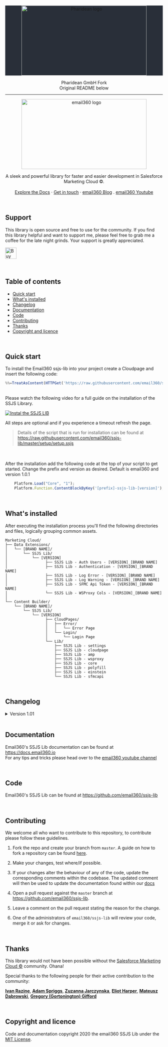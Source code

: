 <p align="center" style="background: #292F39">
  <a href="https://pharidean.de/">
    <img src="https://www.pharidean.de/_next/image?url=%2F_next%2Fstatic%2Fmedia%2Fpharidean_logo_dark_bg.b2375042.png&w=640&q=75" alt="Pharidean logo" width="400" height="223">
  </a>
</p>

<p align="center" style="border-bottom: 1px solid; padding-bottom: 12px">
 Pharidean GmbH Fork <br/>Original README below
</p>

<p align="center">
  <a href="https://email360.io/">
    <img src="https://blog.email360.io/images/logo_dark.png" alt="email360 logo" width="400" height="223">
  </a>
</p>
<p align="center">
  A sleek and powerful library for faster and easier development in Salesforce Marketing Cloud ©.
  <br>
  <br>
  <a href="https://docs.email360.io/">Explore the Docs</a>
  ·
  <a href="https://email360.io/#contact">Get in touch</a>
  ·
  <a href="https://blog.email360.io/">email360 Blog</a>
  .
  <a href="https://www.youtube.com/channel/UCCo1dWV3E3WipnqhOKynfGg">email360 Youtube</a>
</p>

<br/>

## Support
<p>
  This library is open source and free to use for the community. If you find this library helpful and want to support me, please feel free to grab me a coffee for the late night grinds. Your support is greatly appreciated.

  <a href='https://ko-fi.com/N4N3BP9OD' target="_blank"><img height='36' style='border:0px;height:36px;' src='https://cdn.ko-fi.com/cdn/kofi2.png?v=3' border='0' alt='Buy Me a Coffee at ko-fi.com' /></a>
</p>

<br/>

## Table of contents

- [Quick start](#quick-start)
- [What's installed](#whats-installed)
- [Changelog](#changelog)
- [Documentation](#documentation)
- [Code](#code)
- [Contributing](#contributing)
- [Thanks](#thanks)
- [Copyright and licence](#copyright-and-licence)

<br/>

## Quick start

To install the Email360 ssjs-lib into your project create a Cloudpage and insert the following code:

```javascript
%%=TreatAsContent(HTTPGet('https://raw.githubusercontent.com/email360/ssjs-lib/master/setup/setup.ssjs'))=%%
```
<br/>
Please watch the following video for a full guide on the installation of the SSJS Library.<br/>

[![Instal the SSJS LIB](https://img.youtube.com/vi/0ErmyPvmVVM/0.jpg)](https://www.youtube.com/watch?v=0ErmyPvmVVM)


All steps are optional and if you experience a timeout refresh the page.

> Details of the script that is run for installation can be found at <https://raw.githubusercontent.com/email360/ssjs-lib/master/setup/setup.ssjs>

<br><br>
After the installation add the following code at the top of your script to get started. 
Change the prefix and version as desired. Default is email360 and version 1.0.1
```javascript
    Platform.Load("Core", "1");
    Platform.Function.ContentBlockByKey('[prefix]-ssjs-lib-[version]');
```

<br>

## What's installed

After executing the installation process you'll find the following directories and files, logically grouping common assets. 
```text
Marketing Cloud/
├── Data Extensions/
│   └── [BRAND NAME]/
│       └── SSJS Lib/
│           └── [VERSION]
│                 ├── SSJS Lib - Auth Users - [VERSION]_[BRAND NAME]
│                 ├── SSJS Lib - Authentication - [VERSION]_[BRAND NAME]
│                 ├── SSJS Lib - Log Error - [VERSION]_[BRAND NAME]
│                 ├── SSJS Lib - Log Warning - [VERSION]_[BRAND NAME]
│                 ├── SSJS Lib - SFMC Api Token - [VERSION]_[BRAND NAME]
│                 └── SSJS Lib - WSProxy Cols - [VERSION]_[BRAND NAME]
│
└── Content Builder/
    └── [BRAND NAME]/
        └── SSJS Lib/
            └── [VERSION]
                  ├── CloudPages/
                  │   ├── Error/
                  │   │   └── Error Page
                  │   └── Login/
                  │       └── Login Page
                  └── Lib/
                      ├── SSJS Lib - settings
                      ├── SSJS Lib - cloudpage
                      ├── SSJS Lib - amp
                      ├── SSJS Lib - wsproxy
                      ├── SSJS Lib - core
                      ├── SSJS Lib - polyfill
                      ├── SSJS Lib - einstein
                      └── SSJS Lib - sfmcapi
```

<br/>

## Changelog
<details>
  <summary>Version 1.01</summary>
  
  1. Introducing versions. Versions will be added to customer keys and DataExtension names. This will allow you to install newer versions of the library without any possible issues on existing code due to backward compatibility.
  2. Added JWT support. A new `script` has been added: `var jwt = new jwt();`
      * jwt.encode();
      * jwt.decode();
      * jwt.verify();
  3. Introducing log4ssjs to the SSJS library. Similar to log4js but different...
      * `var log = new logger('name')`;
      * `log.level = "DEBUG"`;
      * Additionally you can set appenders. 
        * `log.configure =  {appenders:[ {type:"dataExtension",level:"INFO"}, {type:"console",level:"TRACE"}]}`
      * Currently supported
        * console    
        * json
        * html
        * DataExtension
        * HTTPRequest
        * TriggeredSend
  4. Removed script tags from library files for better lint support in vs-code
  5. Introduce a setup wizard to assist with installation
</details>

<br/>

## Documentation

Email360's SSJS Lib documentation can be found at <https://docs.email360.io><br/>
For any tips and tricks please head over to the [email360 youtube channel](https://www.youtube.com/channel/UCCo1dWV3E3WipnqhOKynfGg)

<br/>

## Code

Email360's SSJS Lib can be found at <https://github.com/email360/ssjs-lib>


<br/>

## Contributing

We welcome all who want to contribute to this repository, to contribute please follow these guidelines.

1. Fork the repo and create your branch from `master`. A guide on how to fork a repository can be found [here](https://help.github.com/articles/fork-a-repo/).

2. Make your changes, test where/if possible.

3. If your changes alter the behaviour of any of the code, update the corresponding comments within the codebase. The updated comment will then be used to update the documentation found within our [docs](https://docs.email360.io)

4. Open a pull request against the `master` branch at https://github.com/email360/ssjs-lib.

5. Leave a comment on the pull request stating the reason for the change.

5. One of the administrators of `email360/ssjs-lib` will review your code, merge it or ask for changes.

<br/>

## Thanks

This library would not have been possible without the [Salesforce Marketing Cloud ©](https://www.salesforce.com/products/marketing-cloud/) community. Ohana!

Special thanks to the following people for their active contribution to the community: 

**[Ivan Razine](https://www.linkedin.com/in/ivanrazine/)**, 
**[Adam Spriggs](https://www.linkedin.com/in/adamspriggs/)**, 
**[Zuzanna Jarczynska](https://www.linkedin.com/in/zuzannajarczynska/)**,
**[Eliot Harper](https://www.linkedin.com/in/eliot/)**,
**[Mateusz Dąbrowski](https://www.linkedin.com/in/mateusz-dabrowski-marketing/)**,
**[Gregory (Gortonington) Gifford](https://www.linkedin.com/in/gregory-gortonington-gifford-238a0625/)**

<br/>

## Copyright and licence

Code and documentation copyright 2020 the email360 SSJS Lib under the [MIT License](https://github.com/email360/ssjs-lib/blob/master/LICENSE).
